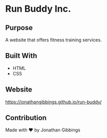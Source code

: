 # Run Buddy Inc.

## Purpose
A website that offers fitness training services.

## Built With
* HTML
* CSS

## Website
https://jonathangibbings.github.io/run-buddy/

## Contribution
Made with ❤️ by Jonathan Gibbings
